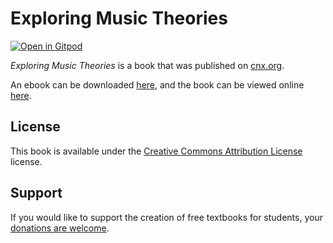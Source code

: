 # Exploring Music Theories

[![Open in Gitpod](https://gitpod.io/button/open-in-gitpod.svg)](https://gitpod.io/from-referrer/)

_Exploring Music Theories_ is a book that was published on [cnx.org](https://cnx.org/).

An ebook can be downloaded [here](https://github.com/cnx-user-books/cnxbook-exploring-music-theories/releases/latest), and the book can be viewed online [here](https://github.com/cnx-user-books/cnxbook-exploring-music-theories/releases/latest).

## License
This book is available under the [Creative Commons Attribution License](./LICENSE) license.

## Support
If you would like to support the creation of free textbooks for students, your [donations are welcome](https://riceconnect.rice.edu/donation/support-openstax-banner).

